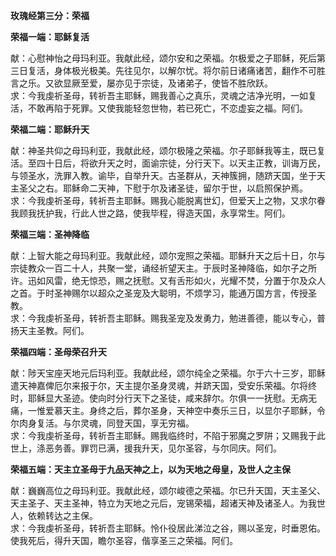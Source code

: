 **玫瑰经第三分：荣福**

**荣福一端：耶稣复活**

献：心慰神怡之母玛利亚。我献此经，颂尔安和之荣福。尔极爱之子耶稣，死后第三日复活，身体极光极美。先往见尔，以解尔忧。将尔前日诸痛诸苦，翻作不可胜言之乐。又欲显厥至爱，屡亦见于宗徒，及诸弟子，使皆不胜欣跃。  
求：今我虔祈圣母，转祈吾主耶稣，赐我善心之真乐，灵魂之洁净光明，一如复活，不敢再陷于死罪。又使我能轻忽世物，若已死亡，不恋虚妄之福。阿们。

**荣福二端：耶稣升天**

献：神圣共仰之母玛利亚，我献此经，颂尔极隆之荣福。尔子耶稣我等主，既已复活。至四十日后，将欲升天之时，面谕宗徒，分行天下。以天主正教，训诲万民，与领圣水，洗罪入教。谕毕，自举升天。古圣群从，天神簇拥，随跻天国，坐于天主圣父之右。耶稣命二天神，下慰于尔及诸圣徒，留尔于世，以启照保护焉。  
求：今我虔祈圣母，转祈吾主耶稣。赐我心能脱离世幻，但爱天上之物，又求尔眷我顾我抚护我，行此人世之路，使我毕程，得造天国，永享常生。阿们。

**荣福三端：圣神降临**

献：上智大能之母玛利亚。我献此经，颂尔宠照之荣福。耶稣升天之后十日，尔与宗徒教众一百二十人，共聚一堂，诵经祈望天主。于辰时圣神降临，如尔子之所许。迅如风雷，绝无惊恐，赐之抚慰。又有舌形如火，光耀不焚，分置于尔及众人之首。于时圣神赐尔以超众之圣宠及大聪明，不烦学习，能通万国方言，传授圣教。  
求：今我虔祈圣母，转祈吾主耶稣。赐我圣宠及发勇力，勉进善德，能以专心，普扬天主圣教。阿们。

**荣福四端：圣母荣召升天**

献：陟天宝座天地元后玛利亚。我献此经，颂尔纯全之荣福。尔于六十三岁，耶稣遣天神嘉俾厄尔来报于尔，天主提尔圣身灵魂，并跻天国，受安乐荣福。尔将终时，耶稣显大圣迹。使向时分行天下之圣徒，咸来辞尔。尔俱一一抚慰。无病无痛，一惟爱慕天主。身终之后，葬尔圣身，天神空中奏乐三日，以显尔子耶稣，令尔肉身复活。与尔灵魂，同登天国，享无穷福。  
求：今我虔祈圣母，转祈吾主耶稣。赐我临终时，不陷于邪魔之罗阱；又赐我于此世上，涤恶务善。罪罚已满，援我升天，见尔圣容，与尔同庆。阿们。

**荣福五端：天主立圣母于九品天神之上，以为天地之母皇，及世人之主保**

献：巍巍高位之母玛利亚。我献此经，颂尔峻德之荣福。尔已升天国，天主圣父、天主圣子、天主圣神，特立为天地之元后，宠锡荣福，超诸天神及诸圣人。为我世人，依赖转达之主保。  
求：今我虔祈圣母，转祈吾主耶稣。怜仆役居此涕泣之谷，赐以圣宠，时垂恩佑。使我死后，得升天国，瞻尔圣容，偕享圣三之荣福。阿们。